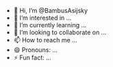 - 👋 Hi, I’m @BambusAsijsky
- 👀 I’m interested in ...
- 🌱 I’m currently learning ...
- 💞️ I’m looking to collaborate on ...
- 📫 How to reach me ...
- 😄 Pronouns: ...
- ⚡ Fun fact: ...

<!---
BambusAsijsky/BambusAsijsky is a ✨ special ✨ repository because its `README.md` (this file) appears on your GitHub profile.
You can click the Preview link to take a look at your changes.
--->
